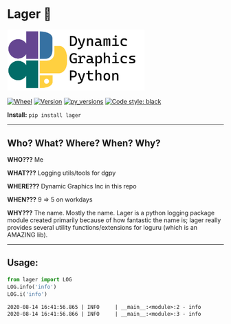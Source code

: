 # Lager :beer:

<img src="https://github.com/dynamic-graphics-inc/dgpy-libs/blob/master/_data/dgpy_banner.svg?raw=true" alt="drawing" width="320"/>

[![Wheel](https://img.shields.io/pypi/wheel/lager.svg)](https://img.shields.io/pypi/wheel/lager.svg)
[![Version](https://img.shields.io/pypi/v/lager.svg)](https://img.shields.io/pypi/v/lager.svg)
[![py_versions](https://img.shields.io/pypi/pyversions/lager.svg)](https://img.shields.io/pypi/pyversions/lager.svg)
[![Code style: black](https://img.shields.io/badge/code%20style-black-000000.svg)](https://github.com/psf/black)

**Install:** `pip install lager`

___

## Who? What? Where? When? Why?

**WHO???** Me

**WHAT???** Logging utils/tools for dgpy

**WHERE???** Dynamic Graphics Inc in this repo

**WHEN???** 9 => 5 on workdays

**WHY???** The name. Mostly the name. Lager is a python logging package module created primarily because of how fantastic the name is; lager really provides several utility functions/extensions for loguru (which is an AMAZING lib).

___

## Usage:





```python
from lager import LOG
LOG.info('info')
LOG.i('info')
```

    2020-08-14 16:41:56.865 | INFO     | __main__:<module>:2 - info
    2020-08-14 16:41:56.866 | INFO     | __main__:<module>:3 - info

